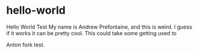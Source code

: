 # hello-world
Hello World Test
My name is Andrew Prefontaine, and this is weird.  I guess if it works it can be pretty cool.
This could take some getting used to


Anton fork test. 
